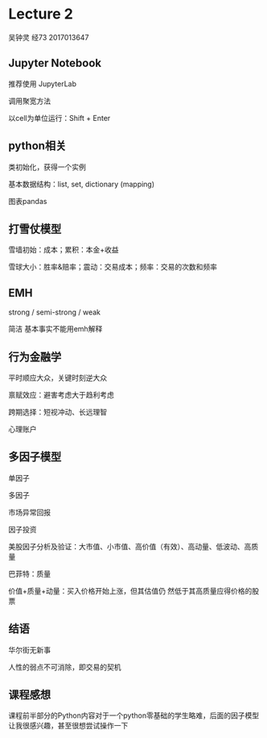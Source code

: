 # Lecture 2

吴钟灵 经73 2017013647

## Jupyter Notebook

推荐使用 JupyterLab

调用聚宽方法

以cell为单位运行：Shift + Enter

## python相关

类初始化，获得一个实例

基本数据结构：list, set, dictionary (mapping)

图表pandas

## 打雪仗模型

雪墙初始：成本；累积：本金+收益

雪球大小：胜率&赔率；震动：交易成本；频率：交易的次数和频率

## EMH

strong / semi-strong / weak

简洁 基本事实不能用emh解释

## 行为金融学

平时顺应大众，关键时刻逆大众

禀赋效应：避害考虑大于趋利考虑

跨期选择：短视冲动、长远理智

心理账户

## 多因子模型

单因子

多因子

市场异常回报

因子投资

美股因子分析及验证：大市值、小市值、高价值（有效）、高动量、低波动、高质量

巴菲特：质量

价值+质量+动量：买入价格开始上涨，但其估值仍 然低于其高质量应得价格的股票

## 结语

华尔街无新事

人性的弱点不可消除，即交易的契机

## 课程感想

课程前半部分的Python内容对于一个python零基础的学生略难，后面的因子模型让我很感兴趣，甚至很想尝试操作一下

